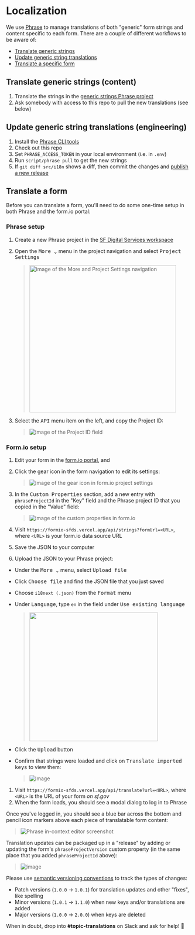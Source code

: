 # Localization
We use [Phrase] to manage translations of both "generic" form strings and
content specific to each form. There are a couple of different workflows to be
aware of:

- [Translate generic strings](#translate-generic-strings-content)
- [Update generic string translations](#update-generic-string-translations-engineering)
- [Translate a specific form](#translate-a-form)

## Translate generic strings (content)
1. Translate the strings in the [generic strings Phrase project](https://app.phrase.com/accounts/city-county-of-san-francisco/projects/form-io-generic-strings)
1. Ask somebody with access to this repo to pull the new translations (see below)

## Update generic string translations (engineering)
1. Install the [Phrase CLI tools](https://phrase.com/cli/)
1. Check out this repo
1. Set `PHRASE_ACCESS_TOKEN` in your local environment (i.e. in `.env`)
1. Run `script/phrase pull` to get the new strings
1. If `git diff src/i18n` shows a diff, then commit the changes and [publish a new release](../develop.md#publishing)


## Translate a form
Before you can translate a form, you'll need to do some one-time setup in both Phrase and the form.io portal:

### Phrase setup
1. Create a new Phrase project in the [SF Digital Services workspace](https://app.phrase.com/accounts/city-county-of-san-francisco/spaces)
1. Open the <kbd>More ⌄</kbd> menu in the project navigation and select <kbd>Project Settings</kbd>

    > <img src="https://user-images.githubusercontent.com/113896/97355318-fbc0c980-1853-11eb-8559-a527798562de.png" height="400" alt="image of the More and Project Settings navigation">

1. Select the <kbd>API</kbd> menu item on the left, and copy the Project ID:

    > ![image of the Project ID field](https://user-images.githubusercontent.com/113896/97355530-44788280-1854-11eb-8db4-2d0534d9897d.png)

### Form.io setup
1. Edit your form in the [form.io portal](https://portal.form.io), and 
1. Click the gear icon in the form navigation to edit its settings:

    > ![image of the gear icon in form.io project settings](https://user-images.githubusercontent.com/113896/97355914-dbddd580-1854-11eb-89bb-fde9cc30cebe.png)

1. In the <kbd>Custom Properties</kbd> section, add a new entry with `phraseProjectId` in the "Key" field and the Phrase project ID that you copied in the "Value" field:

    > ![image of the custom properties in form.io](https://user-images.githubusercontent.com/113896/88114083-fa527780-cb67-11ea-98a1-b85273db617a.png)
   
1. Visit `https://formio-sfds.vercel.app/api/strings?formUrl=<URL>`, where `<URL>` is your form.io data source URL
1. Save the JSON to your computer
1. Upload the JSON to your Phrase project:

  - Under the <kbd>More ⌄</kbd> menu, select <kbd>Upload file</kbd>
  - Click <kbd>Choose file</kbd> and find the JSON file that you just saved
  - Choose `i18next (.json)` from the <kbd>Format</kbd> menu
  - Under <kbd>Language</kbd>, type `en` in the field under <kbd>Use existing language</kbd>

      > <img src="https://user-images.githubusercontent.com/113896/97367482-6da20e80-1866-11eb-9b0a-5e6b86e5aabe.png" width="350">

  - Click the <kbd>Upload</kbd> button
  - Confirm that strings were loaded and click on <kbd>Translate imported keys</kbd> to view them:

      > ![image](https://user-images.githubusercontent.com/113896/97367809-00db4400-1867-11eb-8115-dca7ca108504.png)

1. Visit `https://formio-sfds.vercel.app/api/translate?url=<URL>`, where `<URL>` is the URL of your form _on sf.gov_
1. When the form loads, you should see a modal dialog to log in to Phrase

Once you've logged in, you should see a blue bar across the bottom and pencil icon markers above each piece of translatable form content:

> ![Phrase in-context editor screenshot](https://user-images.githubusercontent.com/113896/88839471-f3db8580-d18f-11ea-8121-e0ce158ca274.png)

Translation updates can be packaged up in a "release" by adding or updating the form's `phraseProjectVersion` custom property (in the same place that you added `phraseProjectId` above):

> ![image](https://user-images.githubusercontent.com/113896/97610569-4d8f5e00-19d2-11eb-9f22-67abb29dcab7.png)

Please use [semantic versioning conventions](https://semver.org) to track the types of changes:

* Patch versions (`1.0.0` → `1.0.1`) for translation updates and other "fixes", like spelling
* Minor versions (`1.0.1` → `1.1.0`) when new keys and/or translations are added
* Major versions (`1.0.0` → `2.0.0`) when keys are deleted

When in doubt, drop into **#topic-translations** on Slack and ask for help! 💪

[Phrase]: https://phrase.com
[Phrase in-context editor]: https://help.phrase.com/help/set-up-in-context-editor
